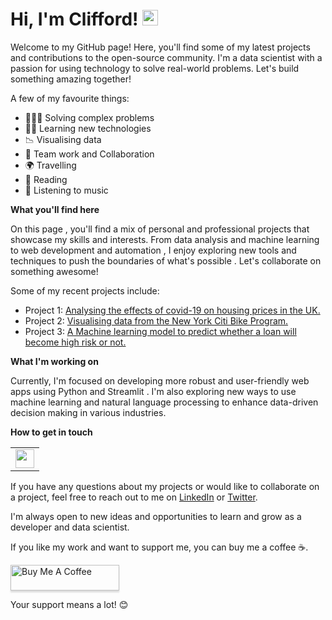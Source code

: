 
# Hi, I'm Clifford! <img src="https://media.giphy.com/media/hvRJCLFzcasrR4ia7z/giphy.gif" width="25px">

Welcome to my GitHub page! Here, you'll find some of my latest projects and contributions to the open-source community. I'm a data scientist with a passion for using technology to solve real-world problems. Let's build something amazing together!

A few of my favourite things:

- 👩🏾‍💻 Solving complex problems
- ✍🏾 Learning new technologies
- 📉 Visualising data
- 🌟 Team work and Collaboration
- 🌍 Travelling
- 📖 Reading
- 🎵 Listening to music

**What you'll find here**

On this page , you'll find a mix of personal and professional projects that showcase my skills and interests. From data analysis and machine learning to web development and automation , I enjoy exploring new tools and techniques to push the boundaries of what's possible . Let's collaborate on something awesome! 

Some of my recent projects include:

* Project 1: [Analysing the effects of covid-19 on housing prices in the UK.](https://github.com/cliffordsepato/Analysing-housing-prices-in-the-UK)
* Project 2: [Visualising data from the New York Citi Bike Program.]( https://github.com/cliffordsepato/citi-bike-analytics)
* Project 3: [A Machine learning model to predict whether a loan will become high risk or not.]( https://github.com/cliffordsepato/Predicting-Credit-Risk)





**What I'm working on**

Currently, I'm focused on developing more robust and user-friendly web apps using Python and Streamlit . I'm also exploring new ways to use machine learning and natural language processing to enhance data-driven decision making in various industries.

**How to get in touch**

<table font-size:30px;>
   <tr>
      <td><a href="https://www.youtube.com/channel/UC9yFaiO98GRvLaSqRP4BVXg?sub_confirmation=1" target="_blank"><img height="30" src = "https://img.shields.io/youtube/channel/subscribers/UC9yFaiO98GRvLaSqRP4BVXg?style=social&logo=Youtube&label=Subscribe%20to%20my%20Channel"></a></td>
</table>

If you have any questions about my projects or would like to collaborate on a project, feel free to reach out to me on [LinkedIn](https://www.linkedin.com/in/cliffordsepato/) or [Twitter](https://twitter.com/csepato). 

I'm always open to new ideas and opportunities to learn and grow as a developer and data scientist.

 If you like my work and want to support me, you can buy me a coffee ☕️.
 
 <a href="https://www.buymeacoffee.com/dxc2023" target="_blank"><img src="https://www.buymeacoffee.com/assets/img/custom_images/orange_img.png" alt="Buy Me A Coffee" style="height: 41px !important;width: 174px !important;box-shadow: 0px 3px 2px 0px rgba(190, 190, 190, 0.5) !important;-webkit-box-shadow: 0px 3px 2px 0px rgba(190, 190, 190, 0.5) !important;" ></a>
 
 Your support means a lot! 😊 

